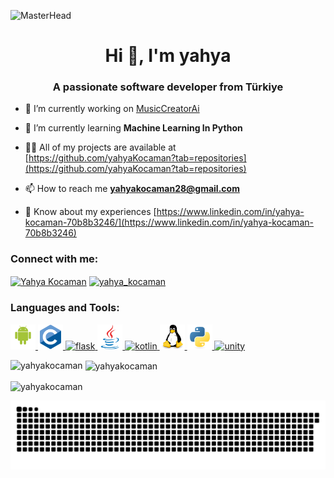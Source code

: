 
 ![MasterHead](https://i.pinimg.com/736x/bb/dd/a6/bbdda66af76c92d0edefe14c8993ed48.jpg)
<h1 align="center">Hi 👋, I'm yahya</h1>
<h3 align="center">A passionate software developer from Türkiye</h3>

- 🔭 I’m currently working on [MusicCreatorAi](https://github.com/yahyaKocaman/MusicCreatorAi.git)

- 🌱 I’m currently learning **Machine Learning In Python**

- 👨‍💻 All of my projects are available at [https://github.com/yahyaKocaman?tab=repositories](https://github.com/yahyaKocaman?tab=repositories)

- 📫 How to reach me **yahyakocaman28@gmail.com**

- 📄 Know about my experiences [https://www.linkedin.com/in/yahya-kocaman-70b8b3246/](https://www.linkedin.com/in/yahya-kocaman-70b8b3246)

<h3 align="left">Connect with me:</h3>
<p align="left">
<a href="https://www.linkedin.com/in/yahya-kocaman-70b8b3246/" target="blank"><img align="center" src="https://raw.githubusercontent.com/rahuldkjain/github-profile-readme-generator/master/src/images/icons/Social/linked-in-alt.svg" alt="Yahya Kocaman" height="30" width="40" /></a>
<a href="https://instagram.com/yahya_kocaman" target="blank"><img align="center" src="https://raw.githubusercontent.com/rahuldkjain/github-profile-readme-generator/master/src/images/icons/Social/instagram.svg" alt="yahya_kocaman" height="30" width="40" /></a>
</p>

<h3 align="left">Languages and Tools:</h3>
<p align="left"> <a href="https://developer.android.com" target="_blank" rel="noreferrer"> <img src="https://raw.githubusercontent.com/devicons/devicon/master/icons/android/android-original-wordmark.svg" alt="android" width="40" height="40"/> </a> <a href="https://www.cprogramming.com/" target="_blank" rel="noreferrer"> <img src="https://raw.githubusercontent.com/devicons/devicon/master/icons/c/c-original.svg" alt="c" width="40" height="40"/> </a> <a href="https://flask.palletsprojects.com/" target="_blank" rel="noreferrer"> <img src="https://www.vectorlogo.zone/logos/pocoo_flask/pocoo_flask-icon.svg" alt="flask" width="40" height="40"/> </a> <a href="https://www.java.com" target="_blank" rel="noreferrer"> <img src="https://raw.githubusercontent.com/devicons/devicon/master/icons/java/java-original.svg" alt="java" width="40" height="40"/> </a> <a href="https://kotlinlang.org" target="_blank" rel="noreferrer"> <img src="https://www.vectorlogo.zone/logos/kotlinlang/kotlinlang-icon.svg" alt="kotlin" width="40" height="40"/> </a> <a href="https://www.linux.org/" target="_blank" rel="noreferrer"> <img src="https://raw.githubusercontent.com/devicons/devicon/master/icons/linux/linux-original.svg" alt="linux" width="40" height="40"/> </a> <a href="https://www.python.org" target="_blank" rel="noreferrer"> <img src="https://raw.githubusercontent.com/devicons/devicon/master/icons/python/python-original.svg" alt="python" width="40" height="40"/> </a> <a href="https://unity.com/" target="_blank" rel="noreferrer"> <img src="https://www.vectorlogo.zone/logos/unity3d/unity3d-icon.svg" alt="unity" width="40" height="40"/> </a> </p>

<p><img align="left" src="https://github-readme-stats.vercel.app/api/top-langs?username=yahyakocaman&show_icons=true&locale=en&layout=compact" alt="yahyakocaman" /></p>

<p>&nbsp;<img align="center" src="https://github-readme-stats.vercel.app/api?username=yahyakocaman&show_icons=true&locale=en" alt="yahyakocaman" /></p>

<p><img align="center" src="https://github-readme-streak-stats.herokuapp.com/?user=yahyakocaman&" alt="yahyakocaman" /></p>

<picture>
  <source media="(prefers-color-scheme: dark)" srcset="https://raw.githubusercontent.com/yahyaKocaman/yahyaKocaman/output/github-contribution-grid-snake-dark.svg">
  <source media="(prefers-color-scheme: light)" srcset="https://raw.githubusercontent.com/yahyaKocaman/yahyaKocaman/output/github-contribution-grid-snake.svg">
  <img alt="github contribution grid snake animation" src="https://raw.githubusercontent.com/yahyaKocaman/yahyaKocaman/output/github-contribution-grid-snake.svg">
</picture>
